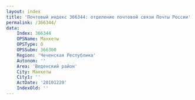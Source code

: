 ```yaml
---
layout: index
title: 'Почтовый индекс 366344: отделение почтовой связи Почты России'
permalink: /366344/
data:
    Index: 366344
    OPSName: Махкеты
    OPSType: О
    OPSSubm: 366300
    Region: 'Чеченская Республика'
    Autonom: ''
    Area: 'Веденский район'
    City: Махкеты
    City1: ''
    ActDate: '20101220'
    IndexOld: ''
---
```

